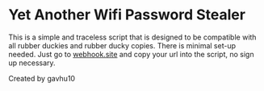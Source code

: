 # Yet Another Wifi Password Stealer 

This is a simple and traceless script that is designed to be compatible with all rubber duckies and rubber ducky copies. There is minimal set-up needed. Just go to [webhook.site](https://webhook.site/) and copy your url into the script, no sign up necessary.

Created by gavhu10
